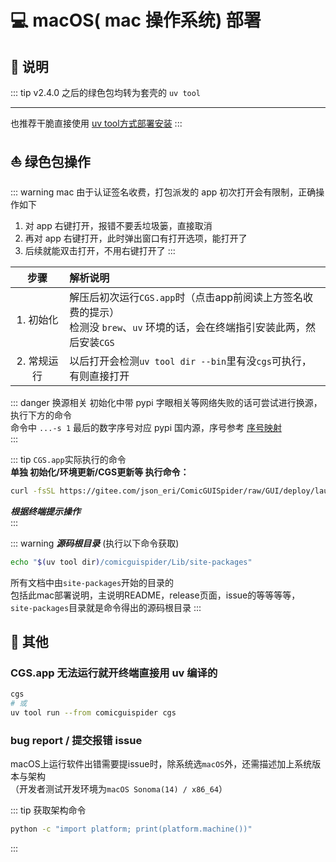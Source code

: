 # 💻 macOS( mac 操作系统) 部署

## 📑 说明

::: tip v2.4.0 之后的绿色包均转为套壳的 `uv tool`

---

也推荐干脆直接使用 [uv tool方式部署安装](/deploy/quick-start#1-下载--部署)
:::

## ⛵️ 绿色包操作

::: warning mac 由于认证签名收费，打包派发的 app 初次打开会有限制，正确操作如下

1. 对 app 右键打开，报错不要丢垃圾篓，直接取消
2. 再对 app 右键打开，此时弹出窗口有打开选项，能打开了
3. 后续就能双击打开，不用右键打开了
:::

|   步骤    | 解析说明 |
|:------:|:-----------------------------------|
| 1. 初始化   | 解压后初次运行`CGS.app`时（点击app前阅读上方签名收费的提示）<br>检测没 `brew`、`uv` 环境的话，会在终端指引安装此两，然后安装`CGS` |
| 2. 常规运行   | 以后打开会检测`uv tool dir --bin`里有没`cgs`可执行，有则直接打开 |

::: danger 换源相关
初始化中带 pypi 字眼相关等网络失败的话可尝试进行换源，执行下方的命令  
命令中 `...-s 1` 最后的数字序号对应 pypi 国内源，序号参考 [序号映射](/config/#pypi%E6%BA%90-pypi-source)  
:::

::: tip `CGS.app`实际执行的命令  
**单独 初始化/环境更新/CGS更新等 执行命令：**
```bash
curl -fsSL https://gitee.com/json_eri/ComicGUISpider/raw/GUI/deploy/launcher/mac/init.bash | bash -s 1
```
_**根据终端提示操作**_  
:::


::: warning _**源码根目录**_ (执行以下命令获取)
```bash
echo "$(uv tool dir)/comicguispider/Lib/site-packages"
```

所有文档中由`site-packages`开始的目录的  
包括此mac部署说明，主说明README，release页面，issue的等等等等，  
`site-packages`目录就是命令得出的源码根目录
:::

## 🔰 其他

### CGS.app 无法运行就开终端直接用 uv 编译的

```bash
cgs
# 或
uv tool run --from comicguispider cgs
```

### bug report / 提交报错 issue

macOS上运行软件出错需要提issue时，除系统选`macOS`外，还需描述加上系统版本与架构  
（开发者测试开发环境为`macOS Sonoma(14) / x86_64`）

::: tip 获取架构命令
```bash
python -c "import platform; print(platform.machine())"
```
:::
